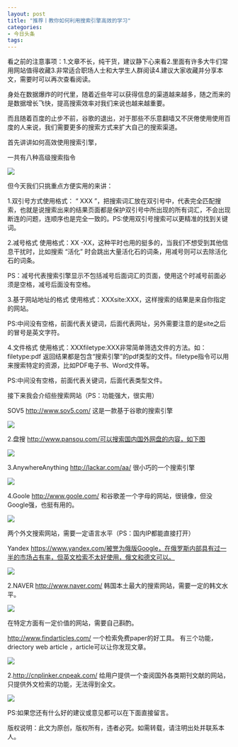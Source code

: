```yaml
---
layout: post
title: "推荐丨教你如何利用搜索引擎高效的学习"
categories:
- 今日头条
tags:
---
```

看之前的注意事项：1.文章不长，纯干货，建议静下心来看2.里面有许多大牛们常用网站值得收藏3.非常适合职场人士和大学生人群阅读4.建议大家收藏并分享本文，需要时可以再次查看阅读。

身处在数据爆炸的时代里，随着近些年可以获得信息的渠道越来越多，随之而来的是数据增长飞快，提高搜索效率对我们来说也越来越重要。

而且随着百度的止步不前，谷歌的退出，对于那些不乐意翻墙又不厌倦使用使用百度的人来说，我们需要更多的搜索方式来扩大自己的搜索渠道。

首先讲讲如何高效使用搜索引擎，

一共有八种高级搜索指令

![](http://p1.pstatp.com/large/1193000008f15dadfdce)

但今天我们只挑重点方便实用的来讲：

1.双引号方式使用格式： “ XXX ”，把搜索词汇放在双引号中，代表完全匹配搜索，也就是说搜索出来的结果页面都是保护双引号中所出现的所有词汇，不会出现断连的问题，连顺序也是完全一致的。PS:使用双引号搜索可以更精准的找到关键词。

2.减号格式 使用格式：XX -XX，这种平时也用的挺多的，当我们不想受到其他信息干扰时，比如搜索 “活化” 时会跳出大量活化石的词条，用减号则可以去除活化石的词条。

PS：减号代表搜索引擎显示不包括减号后面词汇的页面，使用这个时减号前面必须是空格，减号后面没有空格。

3.基于网站地址的格式 使用格式：XXXsite:XXX，这样搜索的结果是来自你指定的网站。

PS:中间没有空格，前面代表关键词，后面代表网址，另外需要注意的是site之后的冒号是英文字符。

4.文件格式 使用格式：XXXfiletype:XXX非常简单筛选文件的方法。如：filetype:pdf 返回结果都是包含“搜索引擎”的pdf类型的文件。filetype指令可以用来搜索特定的资源，比如PDF电子书、Word文件等。

PS:中间没有空格，前面代表关键词，后面代表类型文件。

接下来我会介绍些搜索网站（PS：功能强大，很实用）

SOV5 http://www.sov5.com/ 这是一款基于谷歌的搜索引擎

![](http://p3.pstatp.com/large/111600022ac2bcca1688)

2.盘搜 http://www.pansou.com/可以搜索国内国外网盘的内容，如下图

![](http://p3.pstatp.com/large/1113000677433e1c6071)

3.AnywhereAnything http://lackar.com/aa/ 很小巧的一个搜索引擎

![](http://p3.pstatp.com/large/111200035086d9dc80ff)

4.Goole http://www.goole.com/ 和谷歌差一个字母的网站，很镜像，但没Google强，也挺有用的。

![](http://p3.pstatp.com/large/1112000350a85257aecf)

两个外文搜索网站，需要一定语言水平（PS：国内IP都能直接打开）

Yandex https://www.yandex.com/被誉为俄版Google，在俄罗斯内部具有过一半的市场占有率，但英文检索不太好使用，俄文和德文可以。

![](http://p3.pstatp.com/large/1112000350fddd702e68)

2.NAVER http://www.naver.com/ 韩国本土最大的搜索网站，需要一定的韩文水平。

![](http://p3.pstatp.com/large/119a0001f4109a4ac373)

在特定方面有一定价值的网站，需要自己斟酌。

http://www.findarticles.com/ 一个检索免费paper的好工具。 有三个功能，driectory web article ，article可以让你发现文章。

![](http://p1.pstatp.com/large/1112000351ffc9224d38)

2.http://cnplinker.cnpeak.com/ 给用户提供一个查阅国外各类期刊文献的网站，只提供外文检索的功能，无法得到全文。

![](http://p1.pstatp.com/large/1111000452c055bb1186)

PS:如果您还有什么好的建议或意见都可以在下面直接留言。

版权说明：此文为原创，版权所有，违者必究。如需转载，请注明出处并联系本人。